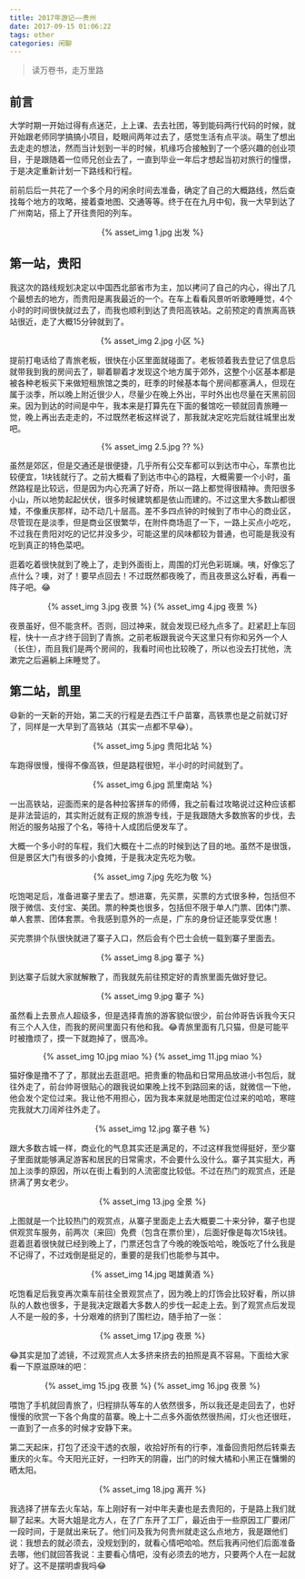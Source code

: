 ```yaml
---
title: 2017年游记——贵州
date: 2017-09-15 01:06:22
tags: other
categories: 闲聊
---
```


>读万卷书，走万里路

## 前言

大学时期一开始过得有点迷茫，上上课、去去社团，等到能码两行代码的时候，就开始跟老师同学搞搞小项目，眨眼间两年过去了，感觉生活有点平淡。萌生了想出去走走的想法，然而当计划到一半的时候，机缘巧合接触到了一个感兴趣的创业项目，于是跟随着一位师兄创业去了，一直到毕业一年后才想起当初对旅行的憧憬，于是决定重新计划一下路线和行程。

前前后后一共花了一个多个月的闲余时间去准备，确定了自己的大概路线，然后查找每个地方的攻略，接着查地图、交通等等。终于在在九月中旬，我一大早到达了广州南站，搭上了开往贵阳的列车。

<center>
{% asset_img 1.jpg 出发 %}
</center>

## 第一站，贵阳

我这次的路线规划决定以中国西北部省市为主，加以拷问了自己的内心，得出了几个最想去的地方，而贵阳是离我最近的一个。在车上看看风景听听歌睡睡觉，4个小时的时间很快就过去了，而我也顺利到达了贵阳高铁站。之前预定的青旅离高铁站很近，走了大概15分钟就到了。

<center>
{% asset_img 2.jpg 小区 %}
</center>

提前打电话给了青旅老板，很快在小区里面就碰面了。老板领着我去登记了信息后就带我到我的房间去了，聊着聊着才发现这个地方属于郊外，这整个小区基本都是被各种老板买下来做短租旅馆之类的，旺季的时候基本每个房间都塞满人，但现在属于淡季，所以晚上附近很少人，尽量少在晚上外出，平时外出也尽量在天黑前回来。因为到达的时间是中午，我本来是打算先在下面的餐馆吃一顿就回青旅睡一觉，晚上再出去走走的，不过既然老板这样说了，那我就决定吃完后就往城里出发吧。

<center>
{% asset_img 2.5.jpg ?? %}
</center>

虽然是郊区，但是交通还是很便捷，几乎所有公交车都可以到达市中心，车票也比较便宜，1块钱就行了。之前大概看了到达市中心的路程，大概需要一个小时，虽然路程是比较远，但是因为内心充满了好奇，所以一路上都觉得很精神。贵阳很多小山，所以地势起起伏伏，很多时候建筑都是依山而建的。不过这里大多数山都很矮，不像重庆那样，动不动几十层高。差不多四点钟的时候到了市中心的商业区，尽管现在是淡季，但是商业区很繁华，在附件商场逛了一下，一路上买点小吃吃，不过我在贵阳对吃的记忆并没多少，可能这里的风味都较为普通，也可能是我没有吃到真正的特色菜吧。

逛着吃着很快就到了晚上了，走到外面街上，周围的灯光色彩斑斓。咦，好像忘了点什么？噢，对了！要早点回去！不过既然都夜晚了，而且夜景这么好看，再看一阵子吧。:joy:

<center>
{% asset_img 3.jpg 夜景 %}
{% asset_img 4.jpg 夜景 %}
</center>

夜景虽好，但不能贪杯。否则，回过神来，就会发现已经九点多了。赶紧赶上车回程，快十一点才终于回到了青旅。之前老板跟我说今天这里只有你和另外一个人（长住），而且我们是两个房间的，我看时间也比较晚了，所以也没去打扰他，洗漱完之后遍躺上床睡觉了。


## 第二站，凯里

:smile:新的一天新的开始，第二天的行程是去西江千户苗寨，高铁票也是之前就订好了，同样是一大早到了高铁站（其实一点都不早:joy:）。

<center>
{% asset_img 5.jpg  贵阳北站 %}
</center>

车跑得很慢，慢得不像高铁，但是路程很短，半小时的时间就到了。

<center>
{% asset_img 6.jpg  凯里南站 %}
</center>

一出高铁站，迎面而来的是各种拉客拼车的师傅，我之前看过攻略说过这种应该都是非法营运的，其实附近就有正规的旅游专线，于是我跟随大多数旅客的步伐，去附近的服务站报了个名，等待十人成团后便发车了。

大概一个多小时的车程，我们大概在十二点的时候到达了目的地。虽然不是很饿，但是景区大门有很多的小食摊，于是我决定先吃为敬。

<center>
{% asset_img 7.jpg  先吃为敬 %}
</center>

吃饱喝足后，准备进寨子里去了。想进寨，先买票，买票的方式很多种，包括但不限于微信、支付宝、美团。票的种类也很多，包括但不限于单人门票、团体门票、单人套票、团体套票。令我感到意外的一点是，广东的身份证还能享受优惠！

买完票排个队很快就进了寨子入口，然后会有个巴士会统一载到寨子里面去。

<center>
{% asset_img 8.jpg  寨子 %}
</center>

到达寨子后就大家就解散了，而我就先前往预定好的青旅里面先做好登记。

<center>
{% asset_img 9.jpg  寨子 %}
</center>

虽然看上去景点人超级多，但是选择青旅的游客貌似很少，前台帅哥告诉我今天只有三个人入住，而我的房间里面只有他和我。:joy:青旅里面有几只猫，但是可能平时被撸烦了，摸一下就跑掉了，很高冷。
<center>
{% asset_img 10.jpg  miao %}
{% asset_img 11.jpg  miao %}
</center>

猫好像是撸不了了，那就出去逛逛吧。把贵重的物品和日常用品放进小书包后，就往外走了，前台帅哥很贴心的跟我说如果晚上找不到路回来的话，就微信一下他，他会发个定位过来。我让他不用担心，因为我本来就是地图定位过来的哈哈，寒暄完我就大刀阔斧往外走了。

<center>
{% asset_img 12.jpg  寨子巷 %}
</center>

跟大多数古城一样，商业化的气息其实还是满足的，不过这样我觉得挺好，至少寨子里面就能够满足游客和居民的日常需求，不会要什么没什么。寨子其实挺大，再加上淡季的原因，所以在街上看到的人流密度比较低。不过在热门的观赏点，还是挤满了男女老少。

<center>
{% asset_img 13.jpg  全景 %}
</center>

上图就是一个比较热门的观赏点，从寨子里面走上去大概要二十来分钟，寨子也提供观赏车服务，前两次（来回）免费（包含在票价里），后面好像是每次15块钱。逛着逛着很快就已经到晚上了，门票还包含了今晚的晚饭哈哈，晚饭吃了什么我是不记得了，不过戏倒是挺足的，重要的是我们也能参与其中。

<center>
{% asset_img 14.jpg  喝雄黄酒 %}
</center>

吃饱看足后我变再次乘车前往全景观赏点了，因为晚上的灯饰会比较好看，所以排队的人数也很多，于是我决定跟着大多数人的步伐一起走上去。到了观赏点后发现人不是一般的多，十分艰难的挤到了围栏边，随手拍了一张：

<center>
{% asset_img 17.jpg  夜景 %}
</center>

:joy:其实是加了滤镜，不过观赏点人太多挤来挤去的拍照是真不容易。下面给大家看一下原滋原味的吧：

<center>
{% asset_img 15.jpg  夜景 %}
{% asset_img 16.jpg  夜景 %}
</center>

喂饱了手机就回青旅了，归程排队等车的人依然很多，所以我还是走回去了，也好慢慢的欣赏一下各个角度的苗寨。晚上十二点多外面依然很热闹，灯火也还很旺，一直到了一点多的时候才安静下来。

第二天起床，打包了还没干透的衣服，收拾好所有的行李，准备回贵阳然后转乘去重庆的火车。今天阳光正好，一扫昨天的阴霾，出门的时候大橘和小黑正在慵懒的晒太阳。

<center>
{% asset_img 18.jpg  离开 %}
</center>

我选择了拼车去火车站，车上刚好有一对中年夫妻也是去贵阳的，于是路上我们就聊了起来。大哥大姐是北方人，在了广东开了工厂，最近由于一些原因工厂要闭厂一段时间，于是就出来玩了。他们问及我为何贵州就走这么点地方，我是跟他们说：我想去的就必须去，没规划到的，就看心情吧哈哈。然后我再问他们后面准备去哪，他们就回答我说：主要看心情吧，没有必须去的地方，只要两个人在一起就好了。这不是摆明虐我吗:joy:
